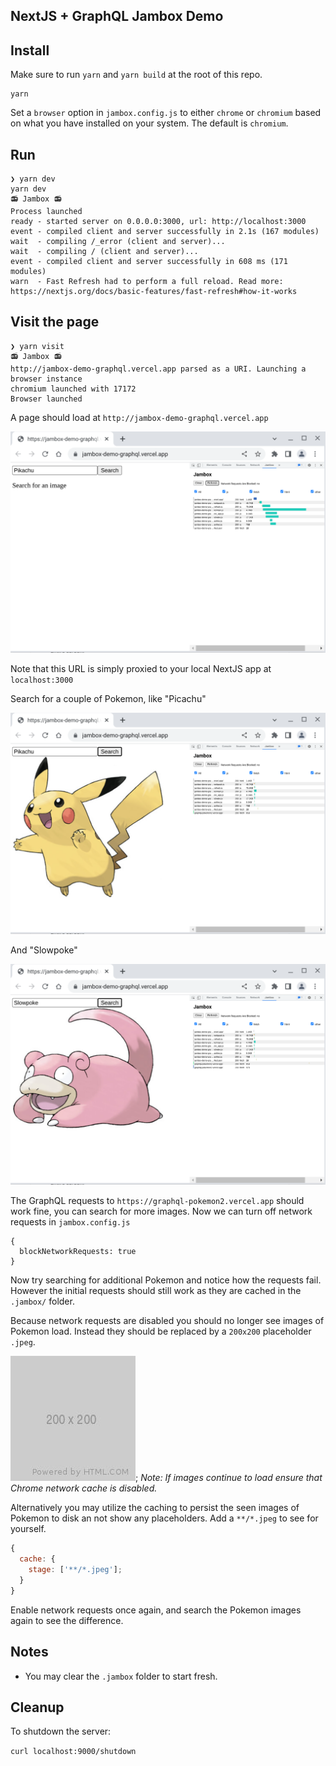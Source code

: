 ## NextJS + GraphQL Jambox Demo

## Install

Make sure to run `yarn` and `yarn build` at the root of this repo.

```
yarn
```

Set a `browser` option in `jambox.config.js` to either `chrome` or `chromium` based on
what you have installed on your system. The default is `chromium`.

## Run

```
❯ yarn dev
yarn dev
📻 Jambox 📻
Process launched
ready - started server on 0.0.0.0:3000, url: http://localhost:3000
event - compiled client and server successfully in 2.1s (167 modules)
wait  - compiling /_error (client and server)...
wait  - compiling / (client and server)...
event - compiled client and server successfully in 608 ms (171 modules)
warn  - Fast Refresh had to perform a full reload. Read more: https://nextjs.org/docs/basic-features/fast-refresh#how-it-works
```

## Visit the page

```
❯ yarn visit
📻 Jambox 📻
http://jambox-demo-graphql.vercel.app parsed as a URI. Launching a browser instance
chromium launched with 17172
Browser launched
```

A page should load at `http://jambox-demo-graphql.vercel.app`

![](./initial.png)

Note that this URL is simply proxied to your local NextJS app at `localhost:3000`

Search for a couple of Pokemon, like "Picachu"

![](./pikachu.png)

And "Slowpoke"

![](./slowpoke.png)

The GraphQL requests to `https://graphql-pokemon2.vercel.app` should work fine,
you can search for more images. Now we can turn off network requests in `jambox.config.js`

```
{
  blockNetworkRequests: true
}
```

Now try searching for additional Pokemon and notice how the requests fail. However the initial
requests should still work as they are cached in the `.jambox/` folder.

Because network requests are disabled you should no longer see images of Pokemon load. Instead
they should be replaced by a `200x200` placeholder `.jpeg`.

![](./200x200.jpg);
_Note: If images continue to load ensure that Chrome network cache is disabled._

Alternatively you may utilize the caching to persist the seen images of Pokemon to
disk an not show any placeholders. Add a `**/*.jpeg` to see for yourself.

```js
{
  cache: {
    stage: ['**/*.jpeg'];
  }
}
```

Enable network requests once again, and search the Pokemon images again to see the
difference.

## Notes

- You may clear the `.jambox` folder to start fresh.

## Cleanup

To shutdown the server:

`curl localhost:9000/shutdown`
